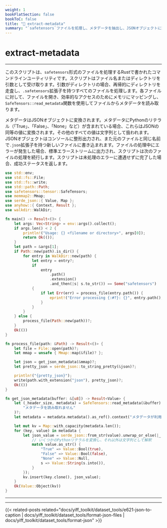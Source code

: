 ```yaml
---
weight: 1
bookFlatSection: false
bookToC: false
title: "🦀 extract-metadata"
summary: "`safetensors`ファイルを処理し、メタデータを抽出し、JSONオブジェクトに変換して、新しいファイルに書き込みます。個別のファイルまたはディレクトリ内のすべての`safetensors`ファイルを処理できます。"
---
```


<!--markdownlint-disable MD025 -->

# extract-metadata

---

このスクリプトは、`safetensors`形式のファイルを処理するRustで書かれたコマンドラインユーティリティです。スクリプトはファイル名またはディレクトリを引数として受け取ります。引数がディレクトリの場合、再帰的にディレクトリを走査し、`.safetensors`拡張子を持つすべてのファイルを処理します。各ファイルに対して、ファイルを開き、効率的なアクセスのためにメモリにマッピングし、`SafeTensors::read_metadata`関数を使用してファイルからメタデータを読み取ります。

メタデータはJSONオブジェクトに変換されます。メタデータにPythonのリテラル（「True」、「False」、「None」など）が含まれている場合、これらはJSONの同等の値に変換されます。その他のすべての値は文字列として扱われます。JSONオブジェクトはコンソールに整形出力され、また元のファイルと同じ名前で`.json`拡張子を持つ新しいファイルに書き込まれます。ファイルの処理中にエラーが発生した場合、標準エラーストリームに出力され、スクリプトは次のファイルの処理を続行します。スクリプトは未処理のエラーに遭遇せずに完了した場合、成功ステータスを返します。

```rust
use std::env;
use std::fs::File;
use std::fs::write;
use std::path::Path;
use safetensors::tensor::SafeTensors;
use memmap2::Mmap;
use serde_json::{ Value, Map };
use anyhow::{ Context, Result };
use walkdir::WalkDir;

fn main() -> Result<()> {
    let args: Vec<String> = env::args().collect();
    if args.len() < 2 {
        println!("Usage: {} <filename or directory>", args[0]);
        return Ok(());
    }
    let path = &args[1];
    if Path::new(path).is_dir() {
        for entry in WalkDir::new(path) {
            let entry = entry?;
            if
                entry
                    .path()
                    .extension()
                    .and_then(|s| s.to_str()) == Some("safetensors")
            {
                if let Err(err) = process_file(entry.path()) {
                    eprint!("Error processing {:#?}: {}", entry.path(), err);
                }
            }
        }
    } else {
        process_file(Path::new(path))?;
    }
    Ok(())
}

fn process_file(path: &Path) -> Result<()> {
    let file = File::open(path)?;
    let mmap = unsafe { Mmap::map(&file)? };

    let json = get_json_metadata(&mmap)?;
    let pretty_json = serde_json::to_string_pretty(&json)?;

    println!("{pretty_json}");
    write(path.with_extension("json"), pretty_json)?;
    Ok(())
}

fn get_json_metadata(buffer: &[u8]) -> Result<Value> {
    let (_header_size, metadata) = SafeTensors::read_metadata(&buffer).context(
        "メタデータを読み取れません"
    )?;
    let metadata = metadata.metadata().as_ref().context("メタデータが利用できません")?;

    let mut kv = Map::with_capacity(metadata.len());
    for (key, value) in metadata {
        let json_value = serde_json::from_str(value).unwrap_or_else(|_| {
            // いくつかのPythonリテラルを変換し、それ以外は文字列として解釈
            match value.as_str() {
                "True" => Value::Bool(true),
                "False" => Value::Bool(false),
                "None" => Value::Null,
                s => Value::String(s.into()),
            }
        });
        kv.insert(key.clone(), json_value);
    }
    Ok(Value::Object(kv))
}
```

---

---

{{< related-posts related="docs/yiff_toolkit/dataset_tools/e621-json-to-caption | docs/yiff_toolkit/dataset_tools/format-json-files | docs/yiff_toolkit/dataset_tools/format-json" >}}
